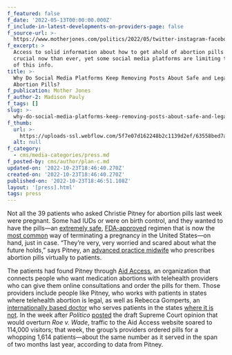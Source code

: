 ```yaml
---
f_featured: false
f_date: '2022-05-13T00:00:00.000Z'
f_include-in-latest-developments-on-providers-page: false
f_source-url: >-
  https://www.motherjones.com/politics/2022/05/twitter-instagram-facebook-google-abortion-pills-roe-ban/
f_excerpt: >
  Access to solid information about how to get ahold of abortion pills is more
  crucial now than ever, yet some social media platforms are limiting the spread
  of this info.
title: >-
  Why Do Social Media Platforms Keep Removing Posts About Safe and Legal
  Abortion Pills?
f_publication: Mother Jones
f_author-2: Madison Pauly
f_tags: []
slug: >-
  why-do-social-media-platforms-keep-removing-posts-about-safe-and-legal-abortion-pills
f_thumb:
  url: >-
    https://uploads-ssl.webflow.com/5f7e07d162248b2c1139d2ef/63558bed7ac8afc013dbd0d7_20220513-abortion-pills.webp
  alt: null
f_category:
  - cms/media-categories/press.md
f_posted-by: cms/author/plan-c.md
updated-on: '2022-10-23T18:46:40.270Z'
created-on: '2022-10-23T18:46:40.270Z'
published-on: '2022-10-23T18:46:51.108Z'
layout: '[press].html'
tags: press
---
```


Not all the 39 patients who asked Christie Pitney for abortion pills last week were pregnant. Some had IUDs or were on birth control, and they wanted to have the pills—an [extremely safe](https://www.bloomberg.com/news/features/2022-02-17/abortion-pill-mifepristone-is-safer-than-tylenol-and-almost-impossible-to-get), [FDA-approved](https://www.fda.gov/drugs/postmarket-drug-safety-information-patients-and-providers/mifeprex-mifepristone-information) regimen that is now the [most common](https://www.guttmacher.org/article/2022/02/medication-abortion-now-accounts-more-half-all-us-abortions) way of terminating a pregnancy in the United States—on hand, just in case. “They’re very, very worried and scared about what the future holds,” says Pitney, an [advanced practice midwife](https://provider.kareo.com/forward-midwifery) who prescribes abortion pills virtually to patients.

The patients had found Pitney through [Aid Access](https://aidaccess.org/en/), an organization that connects people who want medication abortions with telehealth providers who can give them online consultations and order the pills for them. Those providers include people like Pitney, who works with patients in states where telehealth abortion is legal, as well as Rebecca Gomperts, an [internationally based doctor](https://www.motherjones.com/politics/2019/05/a-dutch-doctor-has-been-mailing-abortion-pills-to-women-in-the-us-now-the-fda-is-going-after-her/) who serves patients in the states [where it is not](https://www.pewtrusts.org/en/research-and-analysis/blogs/stateline/2022/03/16/as-abortion-pills-take-off-some-states-move-to-curb-them). In the week after _Politico_ [posted](https://www.politico.com/news/2022/05/02/supreme-court-abortion-draft-opinion-00029473) the draft Supreme Court opinion that would overturn _Roe v. Wade_, traffic to the Aid Access website soared to 114,000 visitors; that week, the group’s providers ordered pills for a whopping 1,614 patients—about the same number as it served in the span of two months last year, according to data from Pitney.

‍
